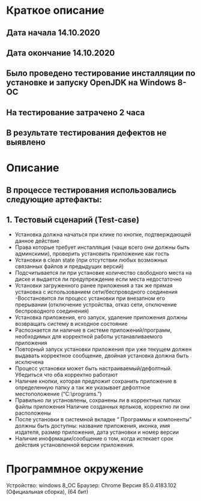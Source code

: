 # **Краткое описание**
## Дата начала 14.10.2020 
## Дата окончание 14.10.2020
## Было проведено тестирование инсталляции по установке и запуску OpenJDK на Windows 8-OC
## На тестирование затрачено 2 часа
## В результате тестирования дефектов не выявлено

# **Описание**
## В процессе тестирования использовались следующие артефакты:
## 1. Тестовый сценарий (Test-case)

- Установка должна начаться при клике по кнопке, подтверждающей данное действие
- Права которые требует инсталляция (чаще всего они должны быть админскими), проверить установить приложение как гость
- Установки в clean state (при отсутствии любых возможных связанных файлов и предыдущих версий)
- Подсчитывается  ли при установке количество свободного места на диске и выдается ли предупреждение если места недостаточно
- Установки загруженного ранее приложения а так же прямая установка с использованием сети/беспроводного соединения
-Восстановится ли процесс установки при внезапном его прерывании (отключение устройства, отказ сети, отключение беспроводного соединения)
- Установка приложения, его запуск, удаление приложения должны возвращать систему в исходное состояние
- Распознается ли наличие в системе приложений/программ, необходимых для корректной работы устанавливаемого приложения
- Повторный запуск установки приложения при уже текущем должен выдавать корректное сообщение, двойная установка должна быть исключена
- Процесс установки может быть настраиваемый/дефолтный. Убедиться что оба корректно работают
- Наличие кнопки, которая предложит сохранить приложение в определенную папку а так же указывает дефолтное местоположение (“C:\programs\.”)
- Правильно ли установлены, сохранены ли в корректных папках файлы приложения
Наличие созданных ярлыков, корректно ли они расположены
- После установки в системной вкладке “ Программы и компоненты” должны быть доступны: название приложения, иконка, имя издателя, размер приложения, дата установки и номер версии
- Наличие инофрмации/сообщение о том, когда истекает срок действия установленной версии приложения.


# **Программное окружение**
Устройство: windows 8_OC
Браузер: Chrome Версия 85.0.4183.102 (Официальная сборка), (64 бит)